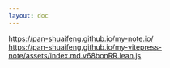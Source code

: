 ```yaml
---
layout: doc
---
```

https://pan-shuaifeng.github.io/my-note.io/  
https://pan-shuaifeng.github.io/my-vitepress-note/assets/index.md.v68bonRR.lean.js
